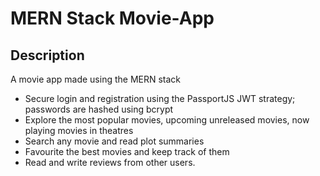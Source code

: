 # MERN Stack Movie-App

## Description
A movie app made using the MERN stack
- Secure login and registration using the PassportJS JWT strategy; passwords are hashed using bcrypt
- Explore the most popular movies, upcoming unreleased movies, now playing movies in theatres
- Search any movie and read plot summaries
- Favourite the best movies and keep track of them
- Read and write reviews from other users.
